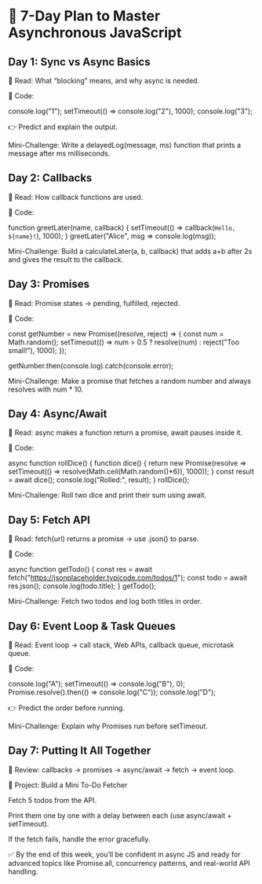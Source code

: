 # 📅 7-Day Plan to Master Asynchronous JavaScript

## Day 1: Sync vs Async Basics

📖 Read: What “blocking” means, and why async is needed.

📝 Code:

console.log("1");
setTimeout(() => console.log("2"), 1000);
console.log("3");

👉 Predict and explain the output.

Mini-Challenge: Write a delayedLog(message, ms) function that prints a message after ms milliseconds.

## Day 2: Callbacks

📖 Read: How callback functions are used.

📝 Code:

function greetLater(name, callback) {
  setTimeout(() => callback(`Hello, ${name}!`), 1000);
}
greetLater("Alice", msg => console.log(msg));

Mini-Challenge: Build a calculateLater(a, b, callback) that adds a+b after 2s and gives the result to the callback.

## Day 3: Promises

📖 Read: Promise states → pending, fulfilled, rejected.

📝 Code:

const getNumber = new Promise((resolve, reject) => {
  const num = Math.random();
  setTimeout(() => num > 0.5 ? resolve(num) : reject("Too small!"), 1000);
});

getNumber.then(console.log).catch(console.error);

Mini-Challenge: Make a promise that fetches a random number and always resolves with num * 10.

## Day 4: Async/Await

📖 Read: async makes a function return a promise, await pauses inside it.

📝 Code:

async function rollDice() {
  function dice() {
    return new Promise(resolve => setTimeout(() => resolve(Math.ceil(Math.random()*6)), 1000));
  }
  const result = await dice();
  console.log("Rolled:", result);
}
rollDice();

Mini-Challenge: Roll two dice and print their sum using await.

## Day 5: Fetch API

📖 Read: fetch(url) returns a promise → use .json() to parse.

📝 Code:

async function getTodo() {
  const res = await fetch("<https://jsonplaceholder.typicode.com/todos/1>");
  const todo = await res.json();
  console.log(todo.title);
}
getTodo();

Mini-Challenge: Fetch two todos and log both titles in order.

## Day 6: Event Loop & Task Queues

📖 Read: Event loop → call stack, Web APIs, callback queue, microtask queue.

📝 Code:

console.log("A");
setTimeout(() => console.log("B"), 0);
Promise.resolve().then(() => console.log("C"));
console.log("D");

👉 Predict the order before running.

Mini-Challenge: Explain why Promises run before setTimeout.

## Day 7: Putting It All Together

📖 Review: callbacks → promises → async/await → fetch → event loop.

📝 Project: Build a Mini To-Do Fetcher

Fetch 5 todos from the API.

Print them one by one with a delay between each (use async/await + setTimeout).

If the fetch fails, handle the error gracefully.

✅ By the end of this week, you’ll be confident in async JS and ready for advanced topics like Promise.all, concurrency patterns, and real-world API handling.
